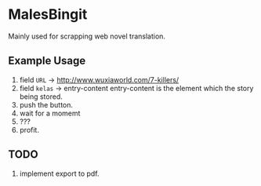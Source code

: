 # MalesBingit

 Mainly used for scrapping web novel translation.

## Example Usage

1. field `URL` -> http://www.wuxiaworld.com/7-killers/
2. field `kelas` -> entry-content
   entry-content is the element which the story being stored.
3. push the button.
4. wait for a momemt
5. ???
6. profit.

## TODO

1. implement export to pdf.